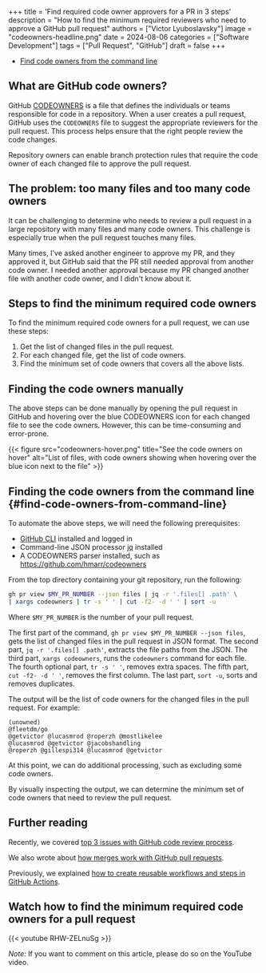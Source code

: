 +++
title = 'Find required code owner approvers for a PR in 3 steps'
description = "How to find the minimum required reviewers who need to approve a GitHub pull request"
authors = ["Victor Lyuboslavsky"]
image = "codeowners-headline.png"
date = 2024-08-06
categories = ["Software Development"]
tags = ["Pull Request", "GitHub"]
draft = false
+++

- [Find code owners from the command line](#find-code-owners-from-command-line)

## What are GitHub code owners?

GitHub
[CODEOWNERS](https://docs.github.com/en/repositories/managing-your-repositorys-settings-and-features/customizing-your-repository/about-code-owners)
is a file that defines the individuals or teams responsible for code in a repository. When a user creates a pull
request, GitHub uses the `CODEOWNERS` file to suggest the appropriate reviewers for the pull request. This process helps
ensure that the right people review the code changes.

Repository owners can enable branch protection rules that require the code owner of each changed file to approve the
pull request.

## The problem: too many files and too many code owners

It can be challenging to determine who needs to review a pull request in a large repository with many files and many
code owners. This challenge is especially true when the pull request touches many files.

Many times, I've asked another engineer to approve my PR, and they approved it, but GitHub said that the PR still needed
approval from another code owner. I needed another approval because my PR changed another file with another code owner,
and I didn't know about it.

## Steps to find the minimum required code owners

To find the minimum required code owners for a pull request, we can use these steps:

1. Get the list of changed files in the pull request.
2. For each changed file, get the list of code owners.
3. Find the minimum set of code owners that covers all the above lists.

## Finding the code owners manually

The above steps can be done manually by opening the pull request in GitHub and hovering over the blue CODEOWNERS icon
for each changed file to see the code owners. However, this can be time-consuming and error-prone.

{{< figure src="codeowners-hover.png" title="See the code owners on hover" alt="List of files, with code owners showing when hovering over the blue icon next to the file" >}}

## Finding the code owners from the command line {#find-code-owners-from-command-line}

To automate the above steps, we will need the following prerequisites:

- [GitHub CLI](https://cli.github.com/) installed and logged in
- Command-line JSON processor [jq](https://jqlang.github.io/jq/download/) installed
- A CODEOWNERS parser installed, such as https://github.com/hmarr/codeowners

From the top directory containing your git repository, run the following:

```bash
gh pr view $MY_PR_NUMBER --json files | jq -r '.files[] .path' \
| xargs codeowners | tr -s ' ' | cut -f2- -d ' ' | sort -u
```

Where `$MY_PR_NUMBER` is the number of your pull request.

The first part of the command, `gh pr view $MY_PR_NUMBER --json files`, gets the list of changed files in the pull
request in JSON format. The second part, `jq -r '.files[] .path'`, extracts the file paths from the JSON. The third
part, `xargs codeowners`, runs the `codeowners` command for each file. The fourth optional part, `tr -s ' '`, removes
extra spaces. The fifth part, `cut -f2- -d ' '`, removes the first column. The last part, `sort -u`, sorts and removes
duplicates.

The output will be the list of code owners for the changed files in the pull request. For example:

```
(unowned)
@fleetdm/go
@getvictor @lucasmrod @roperzh @mostlikelee
@lucasmrod @getvictor @jacobshandling
@roperzh @gillespi314 @lucasmrod @getvictor
```

At this point, we can do additional processing, such as excluding some code owners.

By visually inspecting the output, we can determine the minimum set of code owners that need to review the pull request.

## Further reading

Recently, we covered [top 3 issues with GitHub code review process](../github-code-review-issues).

We also wrote about [how merges work with GitHub pull requests](../git-merges-and-pull-requests).

Previously, we explained
[how to create reusable workflows and steps in GitHub Actions](../github-reusable-workflows-and-steps).

## Watch how to find the minimum required code owners for a pull request

{{< youtube RHW-ZELnuSg >}}

_Note:_ If you want to comment on this article, please do so on the YouTube video.
